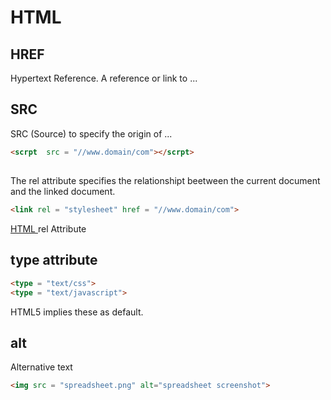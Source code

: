 # HTML

## HREF

Hypertext Reference. A reference or link to ...

## SRC

SRC (Source) to specify the origin of ...

```html
<scrpt  src = "//www.domain/com"></scrpt>
```

## <a>

The rel attribute specifies the relationshipt beetween the current document and the linked document.

```html
<link rel = "stylesheet" href = "//www.domain/com">
```

[HTML <a> rel Attribute](http://www.w3schools.com/tags/att_a_rel.asp)

## type attribute 

```html
<type = "text/css">
<type = "text/javascript">
```
HTML5 implies these as default.

## alt

Alternative text

```html
<img src = "spreadsheet.png" alt="spreadsheet screenshot">
```